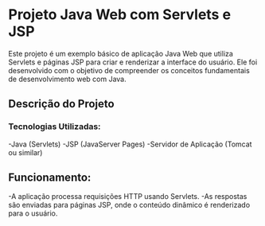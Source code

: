 <h1>Projeto Java Web com Servlets e JSP</h1>
Este projeto é um exemplo básico de aplicação Java Web que utiliza Servlets e páginas JSP para criar e renderizar a interface do usuário. Ele foi desenvolvido com o objetivo de compreender os conceitos fundamentais de desenvolvimento web com Java.

<h2>Descrição do Projeto</h2>
<h3>Tecnologias Utilizadas:</h3>
-Java (Servlets)
-JSP (JavaServer Pages)
-Servidor de Aplicação (Tomcat ou similar)

<h2>Funcionamento:</h2>
-A aplicação processa requisições HTTP usando Servlets.
-As respostas são enviadas para páginas JSP, onde o conteúdo dinâmico é renderizado para o usuário.
